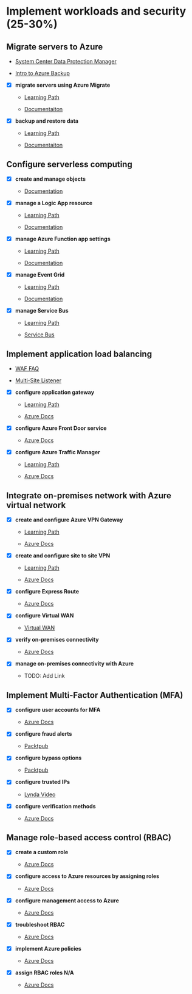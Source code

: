 # Implement workloads and security (25-30%)

## Migrate servers to Azure

- [System Center Data Protection Manager](https://docs.microsoft.com/en-us/system-center/dpm/dpm-overview?view=sc-dpm-2019)

- [Intro to Azure Backup](https://docs.microsoft.com/en-us/azure/backup/backup-introduction-to-azure-backup)

- [X] __migrate servers using Azure Migrate__

  - [Learning Path](https://docs.microsoft.com/en-gb/learn/modules/design-your-migration-to-azure/index)

  - [Documentaiton](https://docs.microsoft.com/en-us/azure/migrate/migrate-services-overview)

- [X] __backup and restore data__

  - [Learning Path](https://docs.microsoft.com/en-gb/learn/modules/backup-restore-azure-sql/index)

  - [Documentaiton](https://docs.microsoft.com/en-us/azure/backup/backup-architecture)

## Configure serverless computing

- [X] __create and manage objects__

  - [Documentation](https://azure.microsoft.com/en-us/overview/serverless-computing/)

- [X] __manage a Logic App resource__

  - [Learning Path](https://docs.microsoft.com/en-gb/learn/modules/route-and-process-data-logic-apps/index)

  - [Documentation](https://docs.microsoft.com/en-us/azure/logic-apps/)

- [X] __manage Azure Function app settings__

  - [Learning Path](https://docs.microsoft.com/en-gb/learn/modules/create-serverless-logic-with-azure-functions/index)

  - [Documentation](https://docs.microsoft.com/en-us/azure/azure-functions/)

- [X] __manage Event Grid__

  - [Learning Path](https://docs.microsoft.com/en-gb/learn/modules/choose-a-messaging-model-in-azure-to-connect-your-services/4-choose-event-grid)

  - [Documentation](https://docs.microsoft.com/en-us/azure/event-grid/overview)

- [X] __manage Service Bus__

  - [Learning Path](https://docs.microsoft.com/en-gb/learn/modules/choose-a-messaging-model-in-azure-to-connect-your-services/3-choose-azure-storage-queues)

  - [Service Bus](https://docs.microsoft.com/en-us/azure/service-bus-messaging/)

## Implement application load balancing

- [WAF FAQ](https://docs.microsoft.com/en-us/azure/application-gateway/application-gateway-faq)

- [Multi-Site Listener](https://docs.microsoft.com/en-us/azure/application-gateway/multiple-site-overview)

- [X] __configure application gateway__

  - [Learning Path](https://docs.microsoft.com/en-gb/learn/modules/load-balance-web-traffic-with-application-gateway/index)

  - [Azure Docs](https://docs.microsoft.com/en-us/azure/application-gateway/configuration-overview)

- [X] __configure Azure Front Door service__

  - [Azure Docs](https://docs.microsoft.com/en-us/azure/frontdoor/front-door-overview)

- [X] __configure Azure Traffic Manager__

  - [Learning Path](https://docs.microsoft.com/en-gb/learn/modules/distribute-load-with-traffic-manager/index)

  - [Azure Docs](https://docs.microsoft.com/en-us/azure/traffic-manager/traffic-manager-routing-methods)

## Integrate on-premises network with Azure virtual network

- [X] __create and configure Azure VPN Gateway__

  - [Learning Path](https://docs.microsoft.com/en-gb/learn/modules/connect-on-premises-network-with-vpn-gateway/index)

  - [Azure Docs](https://docs.microsoft.com/en-us/azure/vpn-gateway/vpn-gateway-about-vpngateways)

- [X] __create and configure site to site VPN__

  - [Learning Path](https://docs.microsoft.com/en-gb/learn/modules/connect-on-premises-network-with-vpn-gateway/2-connect-on-premises-networks-to-azure-using-site-to-site-vpn-gateways)

  - [Azure Docs](https://docs.microsoft.com/en-us/azure/vpn-gateway/site-to-site-about)

- [X] __configure Express Route__

  - [Azure Docs](https://docs.microsoft.com/en-us/azure/expressroute/)

- [X] __configure Virtual WAN__

  - [Virtual WAN](https://docs.microsoft.com/en-us/azure/virtual-wan/virtual-wan-about)

- [X] __verify on-premises connectivity__

  - [Azure Docs](https://docs.microsoft.com/en-us/azure/network-watcher/network-watcher-diagnose-on-premises-connectivity)

- [X] __manage on-premises connectivity with Azure__

  - TODO: Add Link

## Implement Multi-Factor Authentication (MFA)

- [X] __configure user accounts for MFA__

  - [Azure Docs](https://docs.microsoft.com/en-us/azure/active-directory/authentication/howto-mfa-mfasettings)

- [X] __configure fraud alerts__

  - [Packtpub](https://subscription.packtpub.com/book/networking_and_servers/9781838829025/16/ch16lvl1sec149/configuring-fraud-alerts)

- [X] __configure bypass options__

  - [Packtpub](https://subscription.packtpub.com/book/networking_and_servers/9781838829025/16/ch16lvl1sec150/configuring-bypass-options)

- [X] __configure trusted IPs__

  - [Lynda Video](https://www.lynda.com/Azure-tutorials/Configure-trusted-IPs-app-passwords/585262/639244-4.html)

- [X] __configure verification methods__

  - [Azure Docs](https://docs.microsoft.com/en-us/azure/active-directory/user-help/multi-factor-authentication-end-user-manage-settings)

## Manage role-based access control (RBAC)

- [X] __create a custom role__

  - [Azure Docs](https://docs.microsoft.com/en-us/azure/role-based-access-control/custom-roles)

- [X] __configure access to Azure resources by assigning roles__

  - [Azure Docs](https://docs.microsoft.com/en-us/azure/role-based-access-control/role-assignments-portal)

- [X] __configure management access to Azure__

  - [Azure Docs](https://docs.microsoft.com/en-us/azure/role-based-access-control/conditional-access-azure-management)

- [X] __troubleshoot RBAC__

  - [Azure Docs](https://docs.microsoft.com/en-us/azure/role-based-access-control/troubleshooting)

- [X] __implement Azure policies__

  - [Azure Docs](https://docs.microsoft.com/en-us/azure/governance/policy/overview)

- [X] __assign RBAC roles N/A__

  - [Azure Docs](https://docs.microsoft.com/en-us/azure/role-based-access-control/quickstart-assign-role-user-portal)
